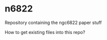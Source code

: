 n6822
=====

Repository containing the ngc6822 paper stuff

How to get existing files into this repo?
